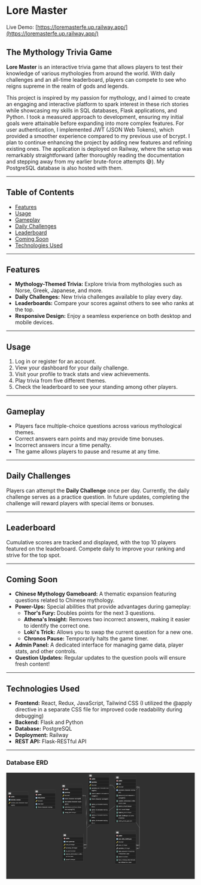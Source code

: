 # Lore Master

Live Demo: [https://loremasterfe.up.railway.app/](https://loremasterfe.up.railway.app/)

## The Mythology Trivia Game

**Lore Master** is an interactive trivia game that allows players to test their knowledge of various mythologies from around the world. With daily challenges and an all-time leaderboard, players can compete to see who reigns supreme in the realm of gods and legends.

This project is inspired by my passion for mythology, and I aimed to create an engaging and interactive platform to spark interest in these rich stories while showcasing my skills in SQL databases, Flask applications, and Python. I took a measured approach to development, ensuring my initial goals were attainable before expanding into more complex features. For user authentication, I implemented JWT (JSON Web Tokens), which provided a smoother experience compared to my previous use of bcrypt. I plan to continue enhancing the project by adding new features and refining existing ones. The application is deployed on Railway, where the setup was remarkably straightforward (after thoroughly reading the documentation and stepping away from my earlier brute-force attempts 😅). My PostgreSQL database is also hosted with them.

---

## Table of Contents

- [Features](#features)
- [Usage](#usage)
- [Gameplay](#gameplay)
- [Daily Challenges](#daily-challenges)
- [Leaderboard](#leaderboard)
- [Coming Soon](#coming-soon)
- [Technologies Used](#technologies-used)

---

## Features

- **Mythology-Themed Trivia:** Explore trivia from mythologies such as Norse, Greek, Japanese, and more.
- **Daily Challenges:** New trivia challenges available to play every day.
- **Leaderboards:** Compare your scores against others to see who ranks at the top.
- **Responsive Design:** Enjoy a seamless experience on both desktop and mobile devices.

---

## Usage

1. Log in or register for an account.
2. View your dashboard for your daily challenge.
3. Visit your profile to track stats and view achievements.
4. Play trivia from five different themes.
5. Check the leaderboard to see your standing among other players.

---

## Gameplay

- Players face multiple-choice questions across various mythological themes.
- Correct answers earn points and may provide time bonuses.
- Incorrect answers incur a time penalty.
- The game allows players to pause and resume at any time.

---

## Daily Challenges

Players can attempt the **Daily Challenge** once per day. Currently, the daily challenge serves as a practice question. In future updates, completing the challenge will reward players with special items or bonuses.

---

## Leaderboard

Cumulative scores are tracked and displayed, with the top 10 players featured on the leaderboard. Compete daily to improve your ranking and strive for the top spot.

---

## Coming Soon

- **Chinese Mythology Gameboard:** A thematic expansion featuring questions related to Chinese mythology.
- **Power-Ups:** Special abilities that provide advantages during gameplay:
  - **Thor's Fury:** Doubles points for the next 3 questions.
  - **Athena's Insight:** Removes two incorrect answers, making it easier to identify the correct one.
  - **Loki's Trick:** Allows you to swap the current question for a new one.
  - **Chronos Pause:** Temporarily halts the game timer.
- **Admin Panel:** A dedicated interface for managing game data, player stats, and other controls.
- **Question Updates:** Regular updates to the question pools will ensure fresh content!

---

## Technologies Used

- **Frontend:** React, Redux, JavaScript, Tailwind CSS (I utilized the @apply directive in a separate CSS file for improved code readability during debugging)
- **Backend:** Flask and Python
- **Database:** PostgreSQL
- **Deployment:** Railway
- **REST API:** Flask-RESTful API

---

### Database ERD

![Database ERD](./frontend/mythology-trivia-game/src/assets/lore_master_erd.png)
